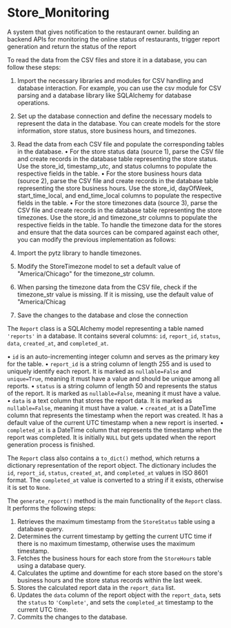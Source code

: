 # Store_Monitoring
A system that gives notification to the restaurant owner. building an backend APIs for monitoring the online status of restaurants, trigger report generation and return the status of the report

To read the data from the CSV files and store it in a database, you can follow these steps:
1.	Import the necessary libraries and modules for CSV handling and database interaction. For example, you can use the csv module for CSV parsing and a database library like SQLAlchemy for database operations.
2.	Set up the database connection and define the necessary models to represent the data in the database. You can create models for the store information, store status, store business hours, and timezones.
3.	Read the data from each CSV file and populate the corresponding tables in the database.
•	For the store status data (source 1), parse the CSV file and create records in the database table representing the store status. Use the store_id, timestamp_utc, and status columns to populate the respective fields in the table.
•	For the store business hours data (source 2), parse the CSV file and create records in the database table representing the store business hours. Use the store_id, dayOfWeek, start_time_local, and end_time_local columns to populate the respective fields in the table.
•	For the store timezones data (source 3), parse the CSV file and create records in the database table representing the store timezones. Use the store_id and timezone_str columns to populate the respective fields in the table.
To handle the timezone data for the stores and ensure that the data sources can be compared against each other, you can modify the previous implementation as follows:
4.	Import the pytz library to handle timezones.
5.	Modify the StoreTimezone model to set a default value of "America/Chicago" for the timezone_str column.
6.	When parsing the timezone data from the CSV file, check if the timezone_str value is missing. If it is missing, use the default value of "America/Chicag

7.	Save the changes to the database and close the connection

The `Report` class is a SQLAlchemy model representing a table named `'reports'` in a database. It contains several columns: `id`, `report_id`, `status`, `data`, `created_at`, and `completed_at`.

•	`id` is an auto-incrementing integer column and serves as the primary key for the table.
•	`report_id` is a string column of length 255 and is used to uniquely identify each report. It is marked as `nullable=False` and `unique=True`, meaning it must have a value and should be unique among all reports.
•	`status` is a string column of length 50 and represents the status of the report. It is marked as `nullable=False`, meaning it must have a value.
•	`data` is a text column that stores the report data. It is marked as `nullable=False`, meaning it must have a value.
•	`created_at` is a DateTime column that represents the timestamp when the report was created. It has a default value of the current UTC timestamp when a new report is inserted.
•	`completed_at` is a DateTime column that represents the timestamp when the report was completed. It is initially `NULL` but gets updated when the report generation process is finished.

The `Report` class also contains a `to_dict()` method, which returns a dictionary representation of the report object. The dictionary includes the `id`, `report_id`, `status`, `created_at`, and `completed_at` values in ISO 8601 format. The `completed_at` value is converted to a string if it exists, otherwise it is set to `None`.

The `generate_report()` method is the main functionality of the `Report` class. It performs the following steps:
1. Retrieves the maximum timestamp from the `StoreStatus` table using a database query.
2. Determines the current timestamp by getting the current UTC time if there is no maximum timestamp, otherwise uses the maximum timestamp.
3. Fetches the business hours for each store from the `StoreHours` table using a database query.
4. Calculates the uptime and downtime for each store based on the store's business hours and the store status records within the last week.
5. Stores the calculated report data in the `report_data` list.
6. Updates the `data` column of the report object with the `report_data`, sets the `status` to `'Complete'`, and sets the `completed_at` timestamp to the current UTC time.
7. Commits the changes to the database.
